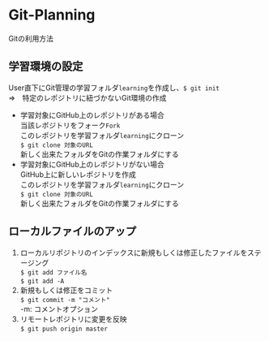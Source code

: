 # Git-Planning
Gitの利用方法

## 学習環境の設定
User直下にGit管理の学習フォルダ`learning`を作成し、`$ git init`  
⇒　特定のレポジトリに紐づかないGit環境の作成  

- 学習対象にGitHub上のレポジトリがある場合  
  当該レポジトリをフォーク`Fork`  
  このレポジトリを学習フォルダ`learning`にクローン  
  `$ git clone 対象のURL`  
  新しく出来たフォルダをGitの作業フォルダにする
- 学習対象にGitHub上のレポジトリがない場合  
  GitHub上に新しいレポジトリを作成  
  このレポジトリを学習フォルダ`learning`にクローン  
  `$ git clone 対象のURL`  
  新しく出来たフォルダをGitの作業フォルダにする  

## ローカルファイルのアップ
1. ローカルリポジトリのインデックスに新規もしくは修正したファイルをステージング    
`$ git add ファイル名`  
`$ git add -A`  
1. 新規もしくは修正をコミット  
`$ git commit -m "コメント"`  
-m: コメントオプション  
1. リモートレポジトリに変更を反映  
`$ git push origin master`  

  
